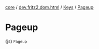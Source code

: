 [core](../../index.md) / [dev.fritz2.dom.html](../index.md) / [Keys](index.md) / [Pageup](./-pageup.md)

# Pageup

(js) `Pageup`